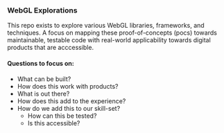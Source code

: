### WebGL Explorations

This repo exists to explore various WebGL libraries, frameworks, and techniques.
A focus on mapping these proof-of-concepts (pocs) towards maintainable, testable code with real-world applicability towards digital products that are acccessible.

#### Questions to focus on:
* What can be built?
* How does this work with products?
* What is out there?
* How does this add to the experience?
* How do we add this to our skill-set?
    * How can this be tested?
    * Is this accessible?
    
